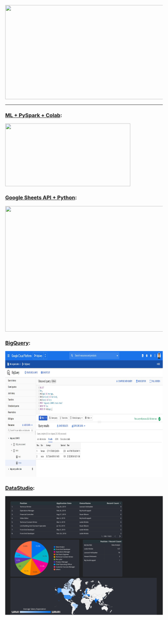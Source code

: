 <p align="center">
  <img width="750" height="300" src="https://miro.medium.com/max/1020/1*g_vS33KTfN8_9WtpkhO3BA.png">
</p>

---

### [ML + PySpark + Colab](https://github.com/ankur715/GCP/tree/master/colab/pyspark):
<p align="left">
  <img width="400" height="200" src="https://miro.medium.com/max/655/1*vmiz8BGm1Xp6QnUSQBVVRg.png">
</p>
  
### [Google Sheets API + Python](https://github.com/ankur715/GCP/tree/master/google_sheets_api):
<p align="left">
  <img width="800" height="400" src="https://i.ytimg.com/vi/cnPlKLEGR7E/maxresdefault.jpg">
</p>

### [BigQuery](https://github.com/ankur715/GCP/tree/master/bigquery):
<p align="left">
  <img width="1000" height="400" src="https://github.com/ankur715/GCP/blob/master/bigquery/query.JPG">
</p>

### [DataStudio](https://github.com/ankur715/GCP/blob/master/datastudio/recruitement):
<p><img src="https://github.com/ankur715/GCP/blob/master/datastudio/recruitement/Recruitment_Dashboard.pdf"></p>
